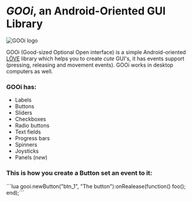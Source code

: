 # _GOOi_, an Android-Oriented GUI Library

![GOOi logo](http://s16.postimg.org/4pvm3xvr9/logo.png)

GOOi (Good-sized Optional Open interface) is a simple Android-oriented [LÖVE](https://love2d.org/) library which helps you to create _cute_ GUI's, it has events support (pressing, releasing and movement events). GOOi works in desktop computers as well.

### GOOi has:

* Labels
* Buttons
* Sliders
* Checkboxes
* Radio buttons
* Text fields
* Progress bars
* Spinners
* Joysticks
* Panels (_new_)

### This is how you create a Button set an event to it:

´´´lua
gooi.newButton("btn_1", "The button"):onRealease(function()
  foo();
end);´´´
